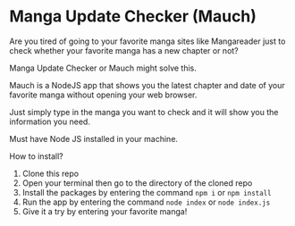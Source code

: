 # Manga Update Checker (Mauch)
Are you tired of going to your favorite manga sites like Mangareader just to check whether your favorite manga has a new chapter or not?

Manga Update Checker or Mauch might solve this.

Mauch is a NodeJS app that shows you the latest chapter and date of your favorite manga without opening your web browser.

Just simply type in the manga you want to check and it will show you the information you need.

Must have Node JS installed in your machine.

How to install?
1. Clone this repo
2. Open your terminal then go to the directory of the cloned repo
3. Install the packages by entering the command `npm i` or `npm install`
4. Run the app by entering the command `node index` or `node index.js`
5. Give it a try by entering your favorite manga!
